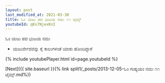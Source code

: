 ```yaml
---
layout: post
last_modified_at: 2021-03-30
title: ಓಂ ಯಜು ಪದ ಭುಜಯ ನಮಃ ೧೧ ಟೈಮ್ಸ್
youtubeId: qKs7NjexKnI
---
```

 
 
 ಓಂ ಯಜು ಪದ ಭುಜಯ ನಮಃ  
 
 -  ಯಜುರ್ವೇದವನ್ನು ಕೈ ಕಾಲುಗಳಂತೆ ಯಾರು ಹೊಂದಿದ್ದಾರೆ 
 
  
 
  
 
 
 
 
 
 


{% include youtubePlayer.html id=page.youtubeId %}
 
[Next]({{ site.baseurl }}{% link  split1/_posts/2013-12-05-ಓಂ ಗುಹ್ಯಯಂ ನಮಃ ೧೧ ಟೈಮ್ಸ್.md%})
 
